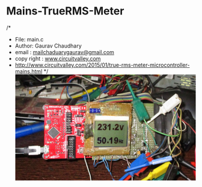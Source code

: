 Mains-TrueRMS-Meter
===================

/* 
 * File:   main.c
 * Author: Gaurav Chaudhary
 * email : mailchaduarygaurav@gmail.com
 * copy right : www.circuitvalley.com 
 * http://www.circuitvalley.com/2015/01/true-rms-meter-microcontroller-mains.html
 */
![alt text](https://github.com/circuitvalley/Mains-TrueRMS-Meter/raw/master/microcontroller-based-true-rms-mains-voltage-frequency-mter.jpg)
